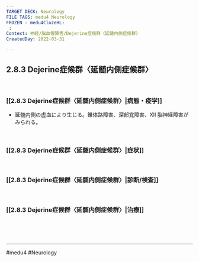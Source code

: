 ```yaml
---
TARGET DECK: Neurology
FILE TAGS: medu4 Neurology
FROZEN - medu4ClozeHL:
 : 
Context: 神経/脳血管障害/Dejerine症候群〈延髄内側症候群〉
CreatedDay: 2022-03-31

---
```


## 2.8.3 Dejerine症候群〈延髄内側症候群〉

<br>

### [[2.8.3 Dejerine症候群〈延髄内側症候群〉|病態・疫学]]
* 延髄内側の虚血により生じる。錐体路障害、深部覚障害、XII 脳神経障害がみられる。

<br>

### [[2.8.3 Dejerine症候群〈延髄内側症候群〉|症状]]


<br>

### [[2.8.3 Dejerine症候群〈延髄内側症候群〉|診断/検査]]


<br>

### [[2.8.3 Dejerine症候群〈延髄内側症候群〉|治療]]


<br><br><br>

---
#medu4 #Neurology 